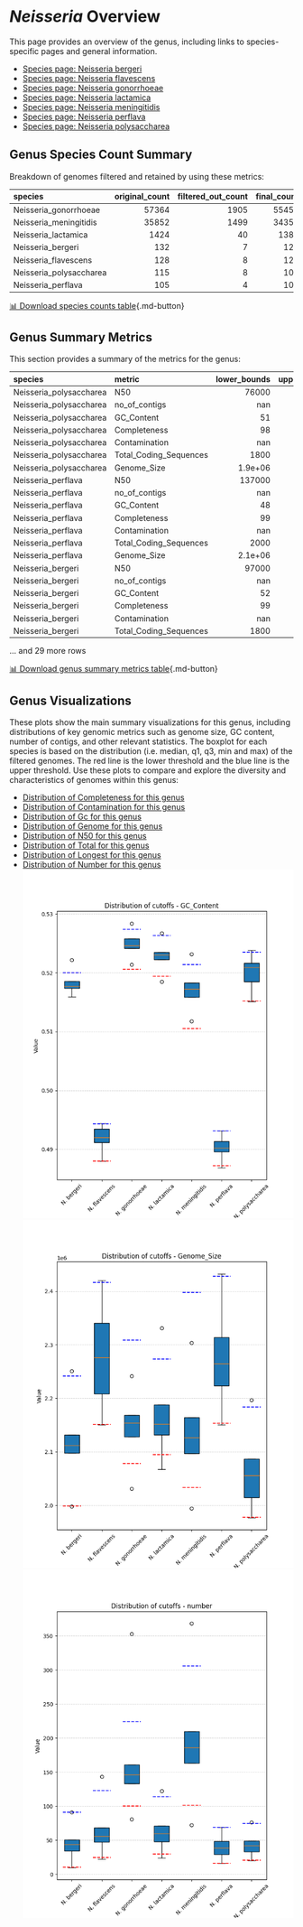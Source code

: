 # *Neisseria* Overview
This page provides an overview of the genus, including links to species-specific pages and general information.

- [Species page: Neisseria bergeri](Neisseria_bergeri/index.md)
- [Species page: Neisseria flavescens](Neisseria_flavescens/index.md)
- [Species page: Neisseria gonorrhoeae](Neisseria_gonorrhoeae/index.md)
- [Species page: Neisseria lactamica](Neisseria_lactamica/index.md)
- [Species page: Neisseria meningitidis](Neisseria_meningitidis/index.md)
- [Species page: Neisseria perflava](Neisseria_perflava/index.md)
- [Species page: Neisseria polysaccharea](Neisseria_polysaccharea/index.md)
## Genus Species Count Summary
Breakdown of genomes filtered and retained by using these metrics:

| species                 |   original_count |   filtered_out_count |   final_count |
|:------------------------|-----------------:|---------------------:|--------------:|
| Neisseria_gonorrhoeae   |            57364 |                 1905 |         55459 |
| Neisseria_meningitidis  |            35852 |                 1499 |         34353 |
| Neisseria_lactamica     |             1424 |                   40 |          1384 |
| Neisseria_bergeri       |              132 |                    7 |           125 |
| Neisseria_flavescens    |              128 |                    8 |           120 |
| Neisseria_polysaccharea |              115 |                    8 |           107 |
| Neisseria_perflava      |              105 |                    4 |           101 |


[📊 Download species counts table](species_counts.csv){.md-button}
## Genus Summary Metrics
This section provides a summary of the metrics for the genus:

| species                 | metric                 |   lower_bounds |   upper_bounds |
|:------------------------|:-----------------------|---------------:|---------------:|
| Neisseria_polysaccharea | N50                    |    76000       |      nan       |
| Neisseria_polysaccharea | no_of_contigs          |      nan       |       80       |
| Neisseria_polysaccharea | GC_Content             |       51       |       53       |
| Neisseria_polysaccharea | Completeness           |       98       |      nan       |
| Neisseria_polysaccharea | Contamination          |      nan       |        1       |
| Neisseria_polysaccharea | Total_Coding_Sequences |     1800       |     2200       |
| Neisseria_polysaccharea | Genome_Size            |        1.9e+06 |        2.2e+06 |
| Neisseria_perflava      | N50                    |   137000       |      nan       |
| Neisseria_perflava      | no_of_contigs          |      nan       |       70       |
| Neisseria_perflava      | GC_Content             |       48       |       50       |
| Neisseria_perflava      | Completeness           |       99       |      nan       |
| Neisseria_perflava      | Contamination          |      nan       |        2       |
| Neisseria_perflava      | Total_Coding_Sequences |     2000       |     2400       |
| Neisseria_perflava      | Genome_Size            |        2.1e+06 |        2.5e+06 |
| Neisseria_bergeri       | N50                    |    97000       |      nan       |
| Neisseria_bergeri       | no_of_contigs          |      nan       |      100       |
| Neisseria_bergeri       | GC_Content             |       52       |       52       |
| Neisseria_bergeri       | Completeness           |       99       |      nan       |
| Neisseria_bergeri       | Contamination          |      nan       |        1       |
| Neisseria_bergeri       | Total_Coding_Sequences |     1800       |     2200       |

... and 29 more rows


[📊 Download genus summary metrics table](genus_summary_metrics.csv){.md-button}
## Genus Visualizations
These plots show the main summary visualizations for this genus, including distributions of key genomic metrics such as genome size, GC content, number of contigs, and other relevant statistics. The boxplot for each species is based on the distribution (i.e. median, q1, q3, min and max) of the filtered genomes. The red line is the lower threshold and the blue line is the upper threshold. Use these plots to compare and explore the diversity and characteristics of genomes within this genus:

- [Distribution of Completeness for this genus](Completeness_Specific_boxplot_0.png)
- [Distribution of Contamination for this genus](Contamination_boxplot_0.png)
- [Distribution of Gc for this genus](GC_Content_boxplot_0.png)
- [Distribution of Genome for this genus](Genome_Size_boxplot_0.png)
- [Distribution of N50 for this genus](N50_boxplot_0.png)
- [Distribution of Total for this genus](Total_Coding_Sequences_boxplot_0.png)
- [Distribution of Longest for this genus](longest_boxplot_0.png)
- [Distribution of Number for this genus](number_boxplot_0.png)
![Distribution of Gc](GC_Content_boxplot_0.png)
![Distribution of Genome](Genome_Size_boxplot_0.png)
![Distribution of Number](number_boxplot_0.png)
